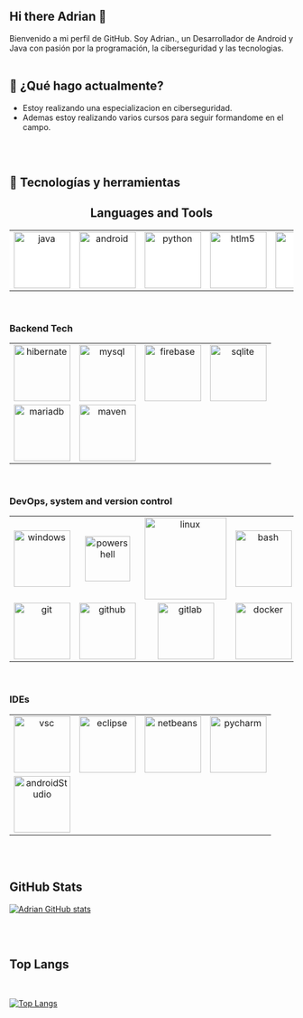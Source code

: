 ## Hi there Adrian 👋
Bienvenido a mi perfil de GitHub. Soy Adrian., un Desarrollador de Android y Java con pasión por la programación, la ciberseguridad y las tecnologias.
<br>
<br>
## 🚀 ¿Qué hago actualmente?
* Estoy realizando una especializacion en ciberseguridad.
* Ademas estoy realizando varios cursos para seguir formandome en el campo.
<br>
<br>

## 🔧 Tecnologías y herramientas

<h2 align="center">Languages and Tools</h2>
<table border="0" style="background-color: white;">
  <tr>
    <td align="center"><img src="https://www.vectorlogo.zone/logos/java/java-ar21.svg" alt="java" width="100"></td>
    <td align="center"><img src="https://www.vectorlogo.zone/logos/android/android-ar21.svg" alt="android" width="100"></td>
    <td align="center"><img src="https://www.vectorlogo.zone/logos/python/python-horizontal.svg" alt="python" width="100"></td>
    <td align="center"><img src="https://www.vectorlogo.zone/logos/w3_html5/w3_html5-ar21.svg" alt="htlm5" width="100"></td>
    <td align="center"><img src="https://upload.wikimedia.org/wikipedia/commons/1/18/C_Programming_Language.svg" alt="c" width="100"></td>
  </tr>
</table>
<br>
<h3 align="left">Backend Tech</h3>
<table border="0">
  <tr>
    <td align="center"><img src="https://www.vectorlogo.zone/logos/hibernate/hibernate-ar21.svg" alt="hibernate" width="100"></td>
    <td align="center"><img src="https://www.vectorlogo.zone/logos/mysql/mysql-horizontal.svg" alt="mysql" width="100"></td>
    <td align="center"><img src="https://www.vectorlogo.zone/logos/firebase/firebase-ar21.svg" alt="firebase" width="100"></td>
    <td align="center"><img src="https://www.vectorlogo.zone/logos/sqlite/sqlite-ar21.svg" alt="sqlite" width="100"></td>
  </tr>
  <tr>
    <td align="center"><img src="https://www.vectorlogo.zone/logos/mariadb/mariadb-ar21.svg" alt="mariadb" width="100"></td>
    <td align="center"><img src="https://www.vectorlogo.zone/logos/apache_maven/apache_maven-ar21.svg" alt="maven" width="100"></td>
  </tr>
  </tr>
</table>

<br>

<h3 align="left">DevOps, system and version control</h3>
<table border="0">
  <tr>
    <td align="center"><img src="https://api.octoperf.com/doc/monitoring/create-connection/microsoft-windows/img/windows-logo.png" alt="windows" width="100"></td>
    <td align="center"><img src="https://upload.vectorlogo.zone/logos/microsoft_powershell/images/1ba9f345-6513-4bef-a85e-4636d21b98b7.svg" alt="powershell" width="80"></td>
    <td align="center"><img src="https://www.vectorlogo.zone/logos/linux/linux-ar21.svg" alt="linux" width="145"></td>
    <td align="center"><img src="https://www.vectorlogo.zone/logos/gnu_bash/gnu_bash-official.svg" alt="bash" width="100"></td>
  </tr>
  <tr>
    <td align="center"><img src="https://www.vectorlogo.zone/logos/git-scm/git-scm-ar21.svg" alt="git" width="100"></td>
    <td align="center"><img src="https://www.vectorlogo.zone/logos/github/github-ar21.svg" alt="github" width="100"></td>
    <td align="center"><img src="https://www.vectorlogo.zone/logos/gitlab/gitlab-ar21.svg" alt="gitlab" width="100"></td>
    <td align="center"><img src="https://www.vectorlogo.zone/logos/docker/docker-ar21.svg" alt="docker" width="100"></td>
  </tr>
</table>

<br>

<h3 align="left">IDEs</h3>
<table border="0">
  <tr>
    <td align="center"><img src="https://www.vectorlogo.zone/logos/visualstudio_code/visualstudio_code-ar21.svg" alt="vsc" width="100"></td>
    <td align="center"><img src="https://www.vectorlogo.zone/logos/eclipse/eclipse-ar21.svg" alt="eclipse" width="100"></td>
    <td align="center"><img src="https://www.andreszsogon.com/wp-content/uploads/logo_apache_netbeans_cordova-300x94.png" alt="netbeans" width="100"></td>
    <td align="center"><img src="https://upload.wikimedia.org/wikipedia/commons/1/1d/PyCharm_Icon.svg" alt="pycharm" width="100"></td>    
  </tr>
  <tr>
    <td align="center"><img src="https://upload.wikimedia.org/wikipedia/commons/c/c1/Android_Studio_icon_%282023%29.svg" alt="androidStudio" width="100"></td>
  </tr>
</table>


<br>
<br>

## GitHub Stats      
[![Adrian GitHub stats](https://github-readme-stats.vercel.app/api?username=martins25&theme=one_dark_pro)](https://github.com/martins25/github-readme-stats) 

<br>
<br>

## Top Langs
<br>

[![Top Langs](https://github-readme-stats.vercel.app/api/top-langs/?username=martins25&layout=compact&theme=one_dark_pro)](https://github.com/martins25/github-readme-stats)


<!--
**martins25/martins25** is a ✨ _special_ ✨ repository because its `README.md` (this file) appears on your GitHub profile.

Here are some ideas to get you started:

- 🔭 I’m currently working on ...
- 🌱 I’m currently learning ...
- 👯 I’m looking to collaborate on ...
- 🤔 I’m looking for help with ...
- 💬 Ask me about ...
- 📫 How to reach me: ...
- 😄 Pronouns: ...
- ⚡ Fun fact: ...
-->
